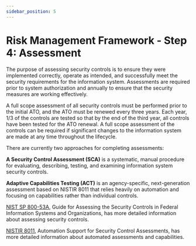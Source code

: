 ```yaml
---
sidebar_position: 5
---
```


# Risk Management Framework - Step 4: Assessment

The purpose of assessing security controls is to ensure they were implemented correctly, operate as intended, and successfully meet the security requirements for the information system. Assessments are required prior to system authorization and annually to ensure that the security measures are working effectively.

A full scope assessment of all security controls must be performed prior to the initial ATO, and the ATO must be renewed every three years. Each year, 1/3 of the controls are tested so that by the end of the third year, all controls have been tested for the ATO renewal. A full scope assessment of the controls can be required if significant changes to the information system are made at any time throughout the lifecycle.

There are currently two approaches for completing assessments:

**A Security Control Assessment (SCA)** is a systematic, manual procedure for evaluating, describing, testing, and examining information system security controls.

**Adaptive Capabilities Testing (ACT)** is an agency-specific, next-generation assessment based on NISTIR 8011 that relies heavily on automation and focusing on capabilities rather than individual controls.

[NIST SP 800-53A](https://nvlpubs.nist.gov/nistpubs/SpecialPublications/NIST.SP.800-53Ar5.pdf), Guide for Assessing the Security Controls in Federal Information Systems and Organizations, has more detailed information about assessing security controls.

[NISTIR 8011](https://nvlpubs.nist.gov/nistpubs/ir/2017/NIST.IR.8011-1.pdf), Automation Support for Security Control Assessments, has more detailed information about automated assessments and capabilities.
